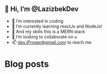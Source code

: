 ## 👋 Hi, I’m @LazizbekDev

- 👀 I’m interested in coding
- 🌱 I’m currently learning reactJs and NodeJs! 
- 🚩 And my skills this is a MERN stack
- 💞️ I’m looking to collaborate on u
- 📫 dev.iProger@gmail.com to reach me

# Blog posts
<!-- BLOG-POST-LIST:START -->
<!-- BLOG-POST-LIST:END -->